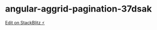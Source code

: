# angular-aggrid-pagination-37dsak

[Edit on StackBlitz ⚡️](https://stackblitz.com/edit/angular-aggrid-pagination-37dsak)